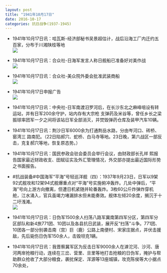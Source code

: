 ```yaml
---
layout: post
title: "1941年10月17日"
date: 2016-10-17
categories: 抗日战争(1937-1945)
---
```


<meta name="referrer" content="no-referrer" />

- 1941年10月17日讯：哈瓦斯-经济部秘书吴景超估计，战后沿海工厂内迁约五百家，分布于川湘陕桂等地 <br/><img src="https://ww4.sinaimg.cn/large/aca367d8jw1f8vnu30e3cj20b20b875w.jpg" />

- 1941年10月17日讯：合众社-日海军发言人称日舰船已准备好对美作战 <br/><img src="https://ww4.sinaimg.cn/large/aca367d8jw1f8vm43j51mj20k20bhq6j.jpg" />

- 1941年10月17日讯：合众社-美众院外委会批准武装商船 <br/><img src="https://ww3.sinaimg.cn/large/aca367d8jw1f8vkdhl97mj20dv0bg76h.jpg" />

- 1941年10月17日申报广告 <br/><img src="https://ww3.sinaimg.cn/large/aca367d8jw1f8vin44w3wj20pl0h3q8h.jpg" />

- 1941年10月17日讯：中央社-日军南渡汨罗河后，在长沙东北之麻峰咀设有转 运站，并有日军200余守护，站内存有大宗枪 支弹药及米谷等，曾任乡长之梁振球率团军一夕之间将该站日军全部消灭，并焚毁弹药仓库及装甲汽车10辆。 

- 1941年10月17日讯：荆沙日军6000余为打通荆岳水路，分由岑河口、砖桥、窑湾三 路南犯。（22日陷郝穴、蛇桥、白马寺等地。23日晚，第六战区一部反 击，克复郝穴等地，恢复原态势。） 

- 1941年10月17日讯：国民参政会驻会委员会举行会议，由财政部长孔祥 熙报告国家最近财政收支、田赋征实及外汇管理情况，外交部亦提出最近国际形势之书面报告。 

- #抗战装备#中国海军“平海”号轻巡洋舰（四）：1937年9月23日，日军以9架92式舰攻和12架94式舰爆重点对“平海”号实施俯冲轰炸。几处中弹后，“平海”号向上游方向撤离，但遭日机紧随并轮番轰炸。3枚60公斤炸弹炸穿机舱，江水涌入，官兵虽竭力堵漏排水但未能奏效。舰体左倾20余度，搁沉于十二圩浅滩。 <br/><img src="https://ww3.sinaimg.cn/large/aca367d8jw1f8v1b1dx3vj20ga1bln7c.jpg" />

- 1941年10月17日讯：日伪军1500余人扫荡八路军冀南第四军分区，第四军分区部队和新4旅771团、10团以及各县抗日武装，展开反“扫荡”斗争。771团、10团各一部分别袭击南（宫）巨（鹿）公路上南便村、宋家庄据点，并伏击援敌，先后毙伤日伪军150余人，击毁坦克1辆。 

- 1941年10月17日讯：我晋察冀军区为反击日军9000余人在滹沱河、沙河、唐河两岸抢粮行动，连续在三岔、营里、旦里等地打击抢粮的日伪军，掩护与帮助群众抢收了大部分粮食，袭扰保定、浑源等13座城镇，攻克陈侯等大小据点70余处， 

